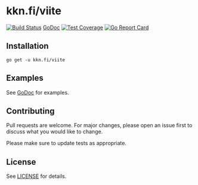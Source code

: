 # kkn.fi/viite

[![Build Status](https://travis-ci.org/kare/viite.svg?branch=master)](https://travis-ci.org/kare/viite)
[GoDoc](https://pkg.go.dev/kkn.fi/viite)
[![Test Coverage](https://api.codeclimate.com/v1/badges/f338aefd617154859a17/test_coverage)](https://codeclimate.com/github/kare/viite/test_coverage)
[![Go Report Card](https://goreportcard.com/badge/kkn.fi/viite)](https://goreportcard.com/report/kkn.fi/viite)

## Installation
    go get -u kkn.fi/viite

## Examples
See [GoDoc](https://pkg.go.dev/kkn.fi/viite) for examples.

## Contributing
Pull requests are welcome. For major changes, please open an issue first
to discuss what you would like to change.

Please make sure to update tests as appropriate.

## License

See [LICENSE](LICENSE) for details.
